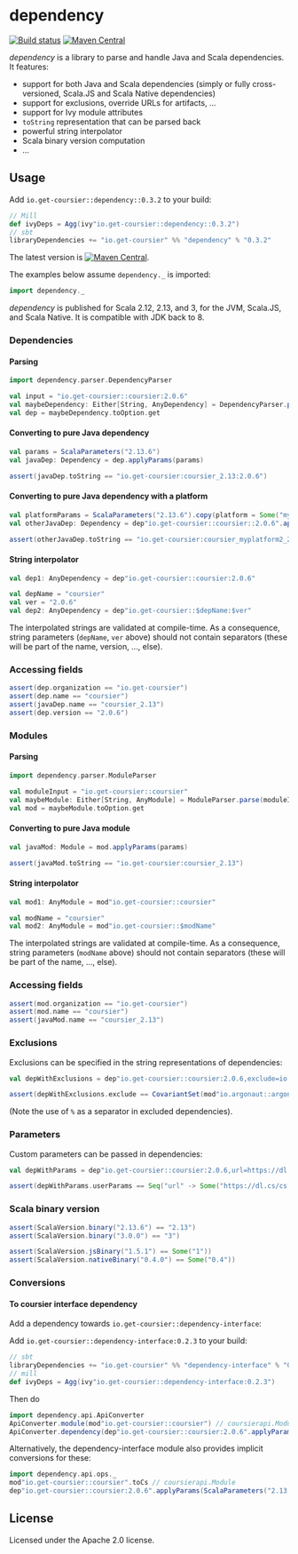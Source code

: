 # dependency

[![Build status](https://github.com/coursier/dependency/workflows/CI/badge.svg)](https://github.com/coursier/dependency/actions?query=workflow%3ACI)
[![Maven Central](https://img.shields.io/maven-central/v/io.get-coursier/dependency_3.svg)](https://maven-badges.herokuapp.com/maven-central/io.get-coursier/dependency_3)

*dependency* is a library to parse and handle Java and Scala dependencies. It features:
- support for both Java and Scala dependencies (simply or fully cross-versioned, Scala.JS and Scala Native dependencies)
- support for exclusions, override URLs for artifacts, …
- support for Ivy module attributes
- `toString` representation that can be parsed back
- powerful string interpolator
- Scala binary version computation
- …

## Usage

Add `io.get-coursier::dependency::0.3.2` to your build:
```scala
// Mill
def ivyDeps = Agg(ivy"io.get-coursier::dependency::0.3.2")
// sbt
libraryDependencies += "io.get-coursier" %% "dependency" % "0.3.2"
```

The latest version is [![Maven Central](https://img.shields.io/maven-central/v/io.get-coursier/dependency_3.svg)](https://maven-badges.herokuapp.com/maven-central/io.get-coursier/dependency_3).

The examples below assume `dependency._` is imported:
```scala mdoc
import dependency._
```

*dependency* is published for Scala 2.12, 2.13, and 3, for the JVM, Scala.JS, and Scala Native.
It is compatible with JDK back to 8.

### Dependencies

#### Parsing

```scala mdoc
import dependency.parser.DependencyParser

val input = "io.get-coursier::coursier:2.0.6"
val maybeDependency: Either[String, AnyDependency] = DependencyParser.parse(input)
val dep = maybeDependency.toOption.get
```

#### Converting to pure Java dependency

```scala mdoc
val params = ScalaParameters("2.13.6")
val javaDep: Dependency = dep.applyParams(params)

assert(javaDep.toString == "io.get-coursier:coursier_2.13:2.0.6")
```

#### Converting to pure Java dependency with a platform

```scala mdoc
val platformParams = ScalaParameters("2.13.6").copy(platform = Some("myplatform2"))
val otherJavaDep: Dependency = dep"io.get-coursier::coursier::2.0.6".applyParams(platformParams)

assert(otherJavaDep.toString == "io.get-coursier:coursier_myplatform2_2.13:2.0.6")
```

#### String interpolator

```scala mdoc
val dep1: AnyDependency = dep"io.get-coursier::coursier:2.0.6"

val depName = "coursier"
val ver = "2.0.6"
val dep2: AnyDependency = dep"io.get-coursier::$depName:$ver"
```

The interpolated strings are validated at compile-time. As a consequence, string parameters
(`depName`, `ver` above) should not contain separators (these will be part of the name, version, …,
else).

### Accessing fields

```scala mdoc
assert(dep.organization == "io.get-coursier")
assert(dep.name == "coursier")
assert(javaDep.name == "coursier_2.13")
assert(dep.version == "2.0.6")
```

### Modules

#### Parsing

```scala mdoc
import dependency.parser.ModuleParser

val moduleInput = "io.get-coursier::coursier"
val maybeModule: Either[String, AnyModule] = ModuleParser.parse(moduleInput)
val mod = maybeModule.toOption.get
```

#### Converting to pure Java module

```scala mdoc
val javaMod: Module = mod.applyParams(params)

assert(javaMod.toString == "io.get-coursier:coursier_2.13")
```

#### String interpolator

```scala mdoc
val mod1: AnyModule = mod"io.get-coursier::coursier"

val modName = "coursier"
val mod2: AnyModule = mod"io.get-coursier::$modName"
```

The interpolated strings are validated at compile-time. As a consequence, string parameters
(`modName` above) should not contain separators (these will be part of the name, …,
else).

### Accessing fields

```scala mdoc
assert(mod.organization == "io.get-coursier")
assert(mod.name == "coursier")
assert(javaMod.name == "coursier_2.13")
```

### Exclusions

Exclusions can be specified in the string representations of dependencies:
```scala mdoc
val depWithExclusions = dep"io.get-coursier::coursier:2.0.6,exclude=io.argonaut%%argonaut,exclude=org.fusesource.jansi%jansi"

assert(depWithExclusions.exclude == CovariantSet(mod"io.argonaut::argonaut", mod"org.fusesource.jansi:jansi"))
```

(Note the use of `%` as a separator in excluded dependencies).

### Parameters

Custom parameters can be passed in dependencies:
```scala mdoc
val depWithParams = dep"io.get-coursier::coursier:2.0.6,url=https://dl.cs/cs.jar,intransitive"

assert(depWithParams.userParams == Seq("url" -> Some("https://dl.cs/cs.jar"), "intransitive" -> None))
```

### Scala binary version

```scala mdoc
assert(ScalaVersion.binary("2.13.6") == "2.13")
assert(ScalaVersion.binary("3.0.0") == "3")
```

```scala mdoc
assert(ScalaVersion.jsBinary("1.5.1") == Some("1"))
assert(ScalaVersion.nativeBinary("0.4.0") == Some("0.4"))
```

### Conversions

#### To coursier interface dependency

Add a dependency towards `io.get-coursier::dependency-interface`:

Add `io.get-coursier::dependency-interface:0.2.3` to your build:
```scala
// sbt
libraryDependencies += "io.get-coursier" %% "dependency-interface" % "0.2.3"
// mill
def ivyDeps = Agg(ivy"io.get-coursier::dependency-interface:0.2.3")
```

Then do
```scala
import dependency.api.ApiConverter
ApiConverter.module(mod"io.get-coursier::coursier") // coursierapi.Module
ApiConverter.dependency(dep"io.get-coursier::coursier:2.0.6".applyParams(ScalaParameters("2.13.6"))) // coursierapi.Dependency
```

Alternatively, the dependency-interface module also provides implicit conversions for these:
```scala
import dependency.api.ops._
mod"io.get-coursier::coursier".toCs // coursierapi.Module
dep"io.get-coursier::coursier:2.0.6".applyParams(ScalaParameters("2.13.6")).toCs // coursierapi.Dependency
```

## License

Licensed under the Apache 2.0 license.
